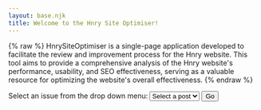 ```yaml
---
layout: base.njk
title: Welcome to the Hnry Site Optimiser!
---
```


{% raw %}
HnrySiteOptimiser is a single-page application developed to facilitate the review and improvement process for the Hnry website. This tool aims to provide a comprehensive analysis of the Hnry website's performance, usability, and SEO effectiveness, serving as a valuable resource for optimizing the website's overall effectiveness.
{% endraw %}

<form id="post-form">
    <label for="post-select">Select an issue from the drop down menu:</label>
    <select id="post-select">
        <option value="" disabled selected>Select a post</option>
        <option value="/post-1/">Post 1</option>
        <option value="/post-2/">Post 2</option>
        <option value="/post-3/">Post 3</option>
    </select>
    <button type="submit">Go</button>
</form>

<script src="../_scripts/script.js"></script>


